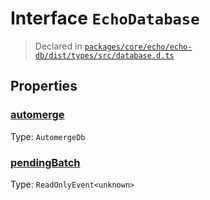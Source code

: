 # Interface `EchoDatabase`
> Declared in [`packages/core/echo/echo-db/dist/types/src/database.d.ts`]()


## Properties
### [automerge]()
Type: <code>AutomergeDb</code>



### [pendingBatch]()
Type: <code>ReadOnlyEvent&lt;unknown&gt;</code>



    